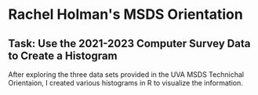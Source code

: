 # Rachel Holman's MSDS Orientation
## Task: Use the 2021-2023 Computer Survey Data to Create a Histogram

After exploring the three data sets provided in the UVA MSDS Technichal Orientaion, I created various histograms in R to visualize the information. 
